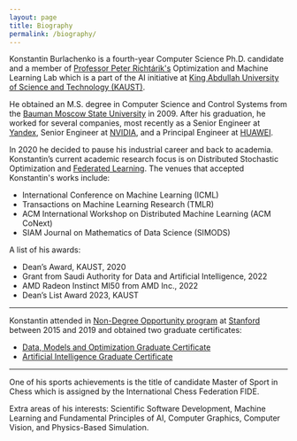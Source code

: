 ```yaml
---
layout: page
title: Biography
permalink: /biography/
---
```


Konstantin Burlachenko is a fourth-year Computer Science Ph.D. candidate and a member of [Professor Peter Richtárik's](https://richtarik.org/) Optimization and Machine Learning Lab which is a part of the AI initiative at [King Abdullah University of Science and Technology (KAUST)](https://www.kaust.edu.sa/en).

He obtained an M.S. degree in Computer Science and Control Systems from the [Bauman Moscow State University](http://bmstu.ru/) in 2009. After his graduation, he worked for several companies, most recently as a Senior Engineer at [Yandex](https://en.wikipedia.org/wiki/Yandex), Senior Engineer at [NVIDIA](https://developer.nvidia.com/), and a Principal Engineer at [HUAWEI](https://huawei.ru/).

In 2020 he decided to pause his industrial career and back to academia. Konstantin’s current academic research focus is on Distributed Stochastic Optimization and [Federated Learning](https://research.google/pubs/pub45648/). The venues that accepted Konstantin's works include:

- International Conference on Machine Learning (ICML)
- Transactions on Machine Learning Research (TMLR)
- ACM International Workshop on Distributed Machine Learning (ACM CoNext)
- SIAM Journal on Mathematics of Data Science (SIMODS)

A list of his awards:

* Dean’s Award, KAUST, 2020
* Grant from Saudi Authority for Data and Artificial Intelligence, 2022
* AMD Radeon Instinct MI50 from AMD Inc., 2022
* Dean’s List Award 2023, KAUST

---

Konstantin attended in [Non-Degree Opportunity program](https://online.stanford.edu/non-degree-option-program) at [Stanford](https://www.stanford.edu/) between 2015 and 2019 and obtained two graduate certificates:

* [Data, Models and Optimization Graduate Certificate](https://online.stanford.edu/programs/data-models-and-optimization-graduate-certificate)
* [Artificial Intelligence Graduate Certificate](https://online.stanford.edu/programs/artificial-intelligence-graduate-certificate)

---

One of his sports achievements is the title of candidate Master of Sport in Chess which is assigned by the International Chess Federation FIDE.

Extra areas of his interests:  Scientific Software Development,  Machine Learning and Fundamental Principles of AI, Computer Graphics, Computer Vision, and Physics-Based Simulation.
